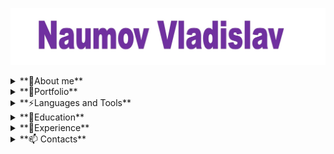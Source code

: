 [![Header](https://github.com/VladykaSith/VladykaSith/blob/main/assets/Header.jpg)](https://www.linkedin.com/in/vladislav-naumov-a4074a2a6/)

<details>
<summary>**🧑About me**</summary>


As a beginner software development Quality Control (QC) engineer, I possess a solid foundation in the theoretical aspects of software testing and have developed proficiency in a range of essential tools and technologies.

</details>

<details>
<summary>**🧾Portfolio**</summary>
[![MySQLqueries.txt](https://github.com/VladykaSith/VladykaSith/blob/main/portfolio/MySQLqueries.txt)](https://github.com/VladykaSith/VladykaSith/blob/main/portfolio/MySQLqueries.txt)
![Yandex_Test_1.xlsx](https://github.com/VladykaSith/VladykaSith/blob/main/portfolio/Yandex_Test%20_1.xlsx)
![HTML_practice.html](https://github.com/VladykaSith/VladykaSith/blob/main/portfolio/HTML_practice.html)
![Decisions_table.xlsx](https://github.com/VladykaSith/VladykaSith/blob/main/portfolio/Decisions_table.xlsx)
</details>

<details>
<summary>**⚡Languages and Tools**</summary>


Key Skills:

1. **Theory of Software Testing**: I have a comprehensive understanding of the principles and methodologies of software testing, including black box testing, white box testing, and gray box testing.

2. **Jira**: I have hands-on experience with Jira, including creating and managing test cases, test plans, and test cycles.

3. **MySQL**: I am proficient in using MySQL for database management, including creating and querying databases.

4. **Git Bash**: I am familiar with using Git Bash for version control, including creating repositories, committing changes, and resolving conflicts.

5. **Test IT**: I have experience with Test IT, a test management tool that helps streamline the testing process.

6. **Postman API**: I have knowledge of Postman API, a tool used for testing APIs.

7. **DevTools**: I possess basic skills in using Browser Developer Tools (DevTools) to inspect elements, debug code, and analyze web performance.


</details>

<details>
  <summary>**📕Education**</summary>


Master's Degree in Mechanical Engineering
Education Period: September 2006 - July 2011


Bachelor's Degree in Language Education
Major: Principles and Methods of Language Education
Education Period: September 2018 - July 2021  

TEFL 
Completed 150-hour cuorse in October 2019

Quality Control Engineer Course: Theory + Practice
Completed 120-hour course in January 2025

</details> 

<details>
<summary>**💼Experience**</summary>


English Teacher
Global Education International Kindergarten (Jinding) - Beijing, China
February 2015 – October 2024

Salesman
OOO “Teplotex APV” - Moscow, Russia
April 2012 – February 2015

Engineer-Designer
OOO “IMS” The Unite Companies “IRITO” - Moscow, Russia
November 2011 – February 2012

Engineer-Designer
OOO “Tesar - Ecogal” - Saratov, Russia
July 2011 – November 2011

</details>

<details>
  <summary>**📫 Contacts**</summary>


email: Naumov_Vladyka@mail.ru
  
</details>